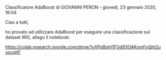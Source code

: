 Classificatore AdaBoost
di GIOVANNI PERON - giovedì, 23 gennaio 2020, 16:04
 
Ciao a tutti,

ho provato ad utilizzare AdaBoost per eseguire una classificazione sul dataset IRIS, allego il notebook:

https://colab.research.google.com/drive/1vXPpBphi1FGd93OAKomFoQht2uyocphF